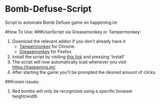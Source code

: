 # Bomb-Defuse-Script
Script to automate Bomb Defuse game on happening.im

#How To Use:
###UserScript via Greasemonkey or Tampermonkey:
1. Download the relevant addon if you don't already have it
    - [Tampermonkey](https://chrome.google.com/webstore/detail/tampermonkey/dhdgffkkebhmkfjojejmpbldmpobfkfo) for Chrome
    - [Greasemonkey](https://addons.mozilla.org/en-US/firefox/addon/greasemonkey/) for  Firefox
2. Install the script by visiting [this link](https://github.com/DevinvN/Bomb-Defuse-Script/raw/master/Happening%20Bomber%20Script.user.js) and pressing 'Install'
3. The script will now automatically load whenever you visit https://happening.im/
4. After starting the game you'll be prompted the desired amount of clicks.

##Known issues:
1. Red bombs will only be recognized using a specific browser height/width
